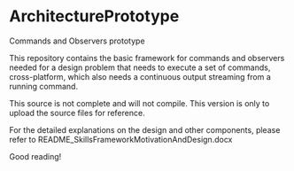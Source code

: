 # ArchitecturePrototype
Commands and Observers prototype

This repository contains the basic framework for commands and observers needed for a design problem that needs to execute a set of commands, cross-platform, which also needs a continuous output streaming from a running command.

This source is not complete and will not compile. This version is only to upload the source files for reference. 

For the detailed explanations on the design and other components, please refer to README_SkillsFrameworkMotivationAndDesign.docx

Good reading!
